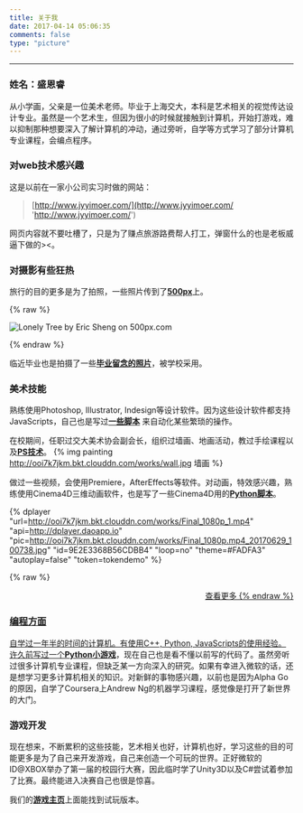 ```yaml
---
title: 关于我
date: 2017-04-14 05:06:35
comments: false
type: "picture"
---
```


--------

### 姓名：盛恩睿

从小学画，父亲是一位美术老师。毕业于上海交大，本科是艺术相关的视觉传达设计专业。虽然是一个艺术生，但因为很小的时候就接触到计算机，开始打游戏，难以抑制那种想要深入了解计算机的冲动，通过旁听，自学等方式学习了部分计算机专业课程，会编点程序。

### 对web技术感兴趣

这是以前在一家小公司实习时做的网站：

> [http://www.jyyimoer.com/](http://www.jyyimoer.com/ 'http://www.jyyimoer.com/')

网页内容就不要吐槽了，只是为了赚点旅游路费帮人打工，弹窗什么的也是老板威逼下做的><。

### 对摄影有些狂热
旅行的目的更多是为了拍照，一些照片传到了[**500px**](https://500px.com/ericsheng '500px')上。

{% raw %}

<div class='pixels-photo'>
  <p>
    <img src='https://drscdn.500px.org/photo/176262361/m%3D900/d2cbacb547116fac6bce45946b958fcb' alt='Lonely Tree by Eric Sheng on 500px.com'>
  </p>
  <a href='https://500px.com/photo/176262361/lonely-tree-by-eric-sheng' alt='Lonely Tree by Eric Sheng on 500px.com'></a>
</div>
<script type='text/javascript' src='https://500px.com/embed.js'></script>

{% endraw %}

临近毕业也是拍摄了一些[**毕业留念的照片**](http://mp.weixin.qq.com/s/7w7vfIF9YKTRGS7rdpbALg '“醉”璀璨！交大将为2017届毕业生点亮外滩！')，被学校采用。

### 美术技能

熟练使用Photoshop, Illustrator, Indesign等设计软件。因为这些设计软件都支持JavaScripts，自己也是写过[**一些脚本**](https://github.com/dogabner/adobeScripts 'Adobe系列软件脚本工具') 来自动化某些繁琐的操作。

在校期间，任职过交大美术协会副会长，组织过墙画、地画活动，教过手绘课程以及[**PS技术**](http://news.sjtu.edu.cn/info/1009/392248.htm '盛老师教你PS')。
{% img painting http://ooi7k7jkm.bkt.clouddn.com/works/wall.jpg 墙画 %}

做过一些视频，会使用Premiere，AfterEffects等软件。对动画，特效感兴趣，熟练使用Cinema4D三维动画软件，也是写了一些Cinema4D用的[**Python脚本**](https://github.com/dogabner/Cinema4DTools 'Python tools for Cinema4D')。

{% dplayer "url=http://ooi7k7jkm.bkt.clouddn.com/works/Final_1080p_1.mp4" "api=http://dplayer.daoapp.io" "pic=http://ooi7k7jkm.bkt.clouddn.com/works/Final_1080p.mp4_20170629_100738.jpg" "id=9E2E3368B56CDBB4" "loop=no" "theme=#FADFA3" "autoplay=false" "token=tokendemo" %}

{% raw %}
<p style="text-align:right"><a href="http://ericsheng.me/photos/"> 查看更多 </h1>
{% endraw %}

### 编程方面

自学过一年半的时间的计算机。有使用C++, Python, JavaScripts的使用经验。许久前写过一个[**Python小游戏**](https://github.com/dogabner/Project_Boom 'Python小游戏')，现在自己也是看不懂以前写的代码了。虽然旁听过很多计算机专业课程，但缺乏某一方向深入的研究。如果有幸进入微软的话，还是想学习更多计算机相关的知识。对新鲜的事物感兴趣，以前也是因为Alpha Go的原因，自学了Coursera上Andrew Ng的机器学习课程，感觉像是打开了新世界的大门。

### 游戏开发

现在想来，不断累积的这些技能，艺术相关也好，计算机也好，学习这些的目的可能更多是为了自己来开发游戏，自己来创造一个可玩的世界。正好微软的ID@XBOX举办了第一届的校园行大赛，因此临时学了Unity3D以及C#尝试着参加了比赛。最终能进入决赛自己也很是惊喜。

我们的[**游戏主页**](http://fracgames.com 'Seeder主页')上面能找到试玩版本。


